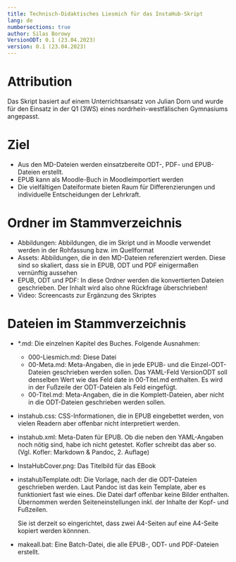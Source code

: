 ```yaml
---
title: Technisch-Didaktisches Liesmich für das InstaHub-Skript
lang: de
numbersections: true
author: Silas Borowy
VersionODT: 0.1 (23.04.2023)
version: 0.1 (23.04.2023)
---
```



# Attribution
Das Skript basiert auf einem Unterrichtsansatz von Julian Dorn und wurde für den Einsatz in der Q1 (3WS) eines nordrhein-westfälischen Gymnasiums angepasst. 
# Ziel

- Aus den MD-Dateien werden einsatzbereite ODT-, PDF- und EPUB-Dateien erstellt.
- EPUB kann als Moodle-Buch in Moodleimportiert werden
- Die vielfältigen Dateiformate bieten Raum für Differenzierungen und individuelle Entscheidungen der Lehrkraft.

# Ordner im Stammverzeichnis

- Abbildungen: Abbildungen, die im Skript und in Moodle verwendet werden in der Rohfassung bzw. im Quellformat
- Assets: Abbildungen, die in den MD-Dateien referenziert werden. Diese sind so skaliert, dass sie in EPUB, ODT und PDF einigermaßen vernünftig aussehen
- EPUB, ODT und PDF: In diese Ordner werden die konvertierten Dateien geschrieben. Der Inhalt wird also ohne Rückfrage überschrieben!
- Video: Screencasts zur Ergänzung  des Skriptes

# Dateien im Stammverzeichnis

- *.md: Die einzelnen Kapitel des Buches. Folgende Ausnahmen:

  - 000-Liesmich.md: Diese Datei
  - 00-Meta.md: Meta-Angaben, die in jede EPUB- und die Einzel-ODT-Dateien geschrieben werden sollen. Das YAML-Feld VersionODT soll denselben Wert wie das Feld date in 00-Titel.md enthalten. Es wird in der Fußzeile der ODT-Dateien als Feld eingefügt.
  - 00-Titel.md: Meta-Angaben, die in die Komplett-Dateien, aber nicht in die ODT-Dateien geschrieben werden sollen.

- instahub.css: CSS-Informationen, die in EPUB eingebettet werden, von vielen Readern aber offenbar nicht interpretiert werden.

- instahub.xml: Meta-Daten für EPUB. Ob die neben den YAML-Angaben noch nötig sind, habe ich nicht getestet. Kofler schreibt das aber so. (Vgl. Kofler: Markdown & Pandoc, 2. Auflage)

- InstaHubCover.png: Das Titelbild für das EBook

- instahubTemplate.odt: Die Vorlage, nach der die ODT-Dateien geschrieben werden. Laut Pandoc ist das kein Template, aber es funktioniert fast wie eines. Die Datei darf offenbar keine Bilder enthalten. Übernommen werden Seiteneinstellungen inkl. der Inhalte der Kopf- und Fußzeilen.

  Sie ist derzeit so eingerichtet, dass zwei A4-Seiten auf eine A4-Seite kopiert werden könnnen.

- makeall.bat: Eine Batch-Datei, die alle EPUB-, ODT- und PDF-Dateien erstellt.

  
